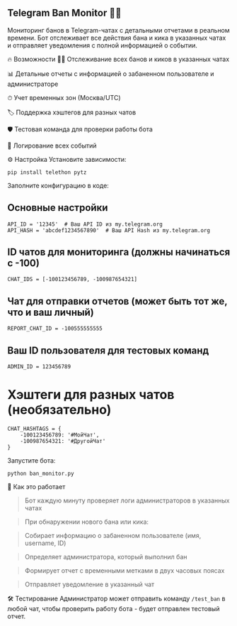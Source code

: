 ## **Telegram Ban Monitor** 🤖👮
Мониторинг банов в Telegram-чатах с детальными отчетами в реальном времени. Бот отслеживает все действия бана и кика в указанных чатах и отправляет уведомления с полной информацией о событии.

🔥 Возможности
🕵️‍♂️ Отслеживание всех банов и киков в указанных чатах

📊 Детальные отчеты с информацией о забаненном пользователе и администраторе

⏱ Учет временных зон (Москва/UTC)

🏷 Поддержка хэштегов для разных чатов

🛡 Тестовая команда для проверки работы бота

💾 Логирование всех событий

⚙️ Настройка
Установите зависимости:

```pip install telethon pytz```

Заполните конфигурацию в коде:

## Основные настройки
```
API_ID = '12345'  # Ваш API ID из my.telegram.org
API_HASH = 'abcdef1234567890'  # Ваш API Hash из my.telegram.org
```

## ID чатов для мониторинга (должны начинаться с -100)
```CHAT_IDS = [-100123456789, -100987654321]```  

## Чат для отправки отчетов (может быть тот же, что и ваш личный)
```REPORT_CHAT_ID = -100555555555``` 

## Ваш ID пользователя для тестовых команд
```ADMIN_ID = 123456789```  

# Хэштеги для разных чатов (необязательно)
```
CHAT_HASHTAGS = {
    -100123456789: '#МойЧат',
    -100987654321: '#ДругойЧат'
}
```
Запустите бота:


```python ban_monitor.py```

🎯 Как это работает

>Бот каждую минуту проверяет логи администраторов в указанных чатах

>При обнаружении нового бана или кика:

>Собирает информацию о забаненном пользователе (имя, username, ID)

>Определяет администратора, который выполнил бан

>Формирует отчет с временными метками в двух часовых поясах

>Отправляет уведомление в указанный чат

🛠 Тестирование
Администратор может отправить команду ```/test_ban``` в любой чат, чтобы проверить работу бота - будет отправлен тестовый отчет.
